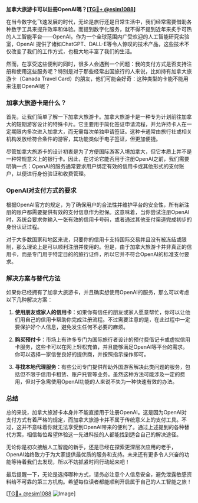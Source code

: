 **加拿大旅游卡可以註冊OpenAI嗎？[[TG💪+ @esim1088](https://t.me/s/esim1088)]**

在当今数字化飞速发展的时代，无论是旅行还是日常生活中，我们经常需要借助各种数字工具来提升效率和体验。而提到数字化服务，就不得不提到近年来炙手可热的人工智能平台——OpenAI。作为一个全球范围内广受欢迎的人工智能研究实验室，OpenAI 提供了诸如ChatGPT、DALL-E等令人惊叹的技术产品，这些技术不仅改变了我们的工作方式，也极大地丰富了我们的生活。

然而，在享受这些便利的同时，很多人会遇到一个问题：我的支付方式是否支持注册和使用这些服务呢？特别是对于那些经常出国旅行的人来说，比如持有加拿大旅游卡（Canada Travel Card）的朋友，他们可能会好奇：这种类型的卡能不能用来注册OpenAI呢？

### 加拿大旅游卡是什么？

首先，让我们简单了解一下加拿大旅游卡。加拿大旅游卡是一种专为计划前往加拿大的短期游客设计的特殊卡片。它主要用于简化签证申请流程，并允许持卡人在一定期限内多次进入加拿大，而无需每次单独申请签证。这种卡通常由旅行社或相关机构发放给符合条件的游客，其功能类似于电子签证，但更加便捷。

尽管加拿大旅游卡的设计初衷是为了方便国际游客入境加拿大，但它本质上并不是一种常规意义上的银行卡。因此，在讨论它能否用于注册OpenAI之前，我们需要明确一点：OpenAI的服务通常要求用户绑定有效的信用卡或其他形式的支付账户，以便进行身份验证和收费管理。

### OpenAI对支付方式的要求

根据OpenAI官方的规定，为了确保用户的合法性并维护平台的安全性，所有新注册的账户都需要提供有效的支付信息作为担保。这意味着，当你尝试注册OpenAI时，系统会要求你输入一张有效的信用卡号码，或者通过其他支付渠道完成初步的身份认证过程。

对于大多数国家和地区来说，只要你的信用卡支持国际交易并且没有被冻结或限制，那么理论上是可以顺利注册并使用的。但是，由于加拿大旅游卡并非真正的信用卡，而是专门用于特定目的的旅行证件，所以它并不符合OpenAI的标准支付要求。

### 解决方案与替代方法

如果你已经拥有了加拿大旅游卡，并且确实想使用OpenAI的服务，那么可以考虑以下几种解决方案：

1. **使用朋友或家人的信用卡**：如果你有信任的朋友或家人愿意帮忙，你可以让他们用自己的信用卡帮助你完成注册流程。不过需要注意的是，在此过程中一定要保护好个人信息，避免发生任何不必要的麻烦。

2. **购买预付卡**：市场上有许多专门为国际旅行者设计的预付费借记卡或虚拟信用卡服务，这些卡可以在网上轻松充值，并且能够满足OpenAI等平台的需求。你可以选择一家信誉良好的提供商，并按照指示操作即可。

3. **寻找本地代理服务**：有些公司专门提供帮助外国游客解决此类问题的服务，包括但不限于信用卡租赁、账户托管等业务。虽然这种方法可能涉及一定的费用，但对于急需使用OpenAI功能的人来说不失为一种快速有效的办法。

### 总结

总的来说，加拿大旅游卡本身并不能直接用于注册OpenAI。这是因为OpenAI对支付方式有着严格的规定，而加拿大旅游卡并不属于传统意义上的支付工具。不过，这并不意味着你就无法享受到OpenAI带来的便利了。通过上述提到的各种替代方案，相信每位希望体验这一先进科技的人都能找到适合自己的解决途径。

无论你是初次接触人工智能的新手，还是已经在探索更深层次应用的老手，OpenAI始终致力于为大家提供最优质的服务和支持。未来还有更多令人兴奋的功能等待着我们去发现，所以不妨抓紧时间行动起来吧！

最后提醒一下，无论是选择哪种方式，请务必注意个人信息安全，避免泄露敏感资料给不可靠的第三方机构。希望每位读者都能顺利开启属于自己的人工智能之旅！

[[TG💪+ @esim1088](https://t.me/s/esim1088) ![Image](https://i.postimg.cc/4NQfJmqS/Snipaste-2025-05-13-00-14-12.png)]